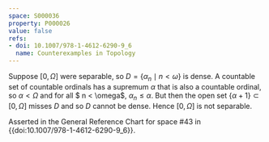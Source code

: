 ```yaml
---
space: S000036
property: P000026
value: false
refs:
- doi: 10.1007/978-1-4612-6290-9_6
  name: Counterexamples in Topology
---
```


Suppose $[0,\Omega]$ were separable, so $D = \{\alpha_n\mid n < \omega\}$ is dense. A countable set of countable ordinals has a supremum $\alpha$ that is also a countable ordinal, so $\alpha < \Omega$ and for all $ n < \omega$, $\alpha_n \le \alpha$. But then the open set $\{\alpha+1\} \subset [0,\Omega]$ misses $D$ and so $D$ cannot be dense. Hence $[0,\Omega]$ is not separable.

Asserted in the General Reference Chart for space #43 in
{{doi:10.1007/978-1-4612-6290-9_6}}.
